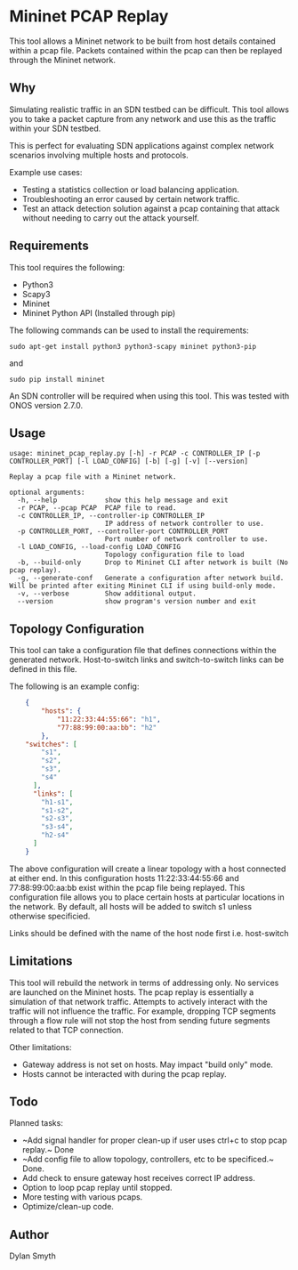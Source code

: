 # Mininet PCAP Replay

This tool allows a Mininet network to be built from host details contained within a pcap file. Packets contained within the pcap can then be replayed through the Mininet network.

## Why

Simulating realistic traffic in an SDN testbed can be difficult. This tool allows you to take a packet capture from any network and use this as the traffic within your SDN testbed. 

This is perfect for evaluating SDN applications against complex network scenarios involving multiple hosts and protocols.

Example use cases:
- Testing a statistics collection or load balancing application.
- Troubleshooting an error caused by certain network traffic.
- Test an attack detection solution against a pcap containing that attack without needing to carry out the attack yourself.


## Requirements
This tool requires the following:

- Python3
- Scapy3
- Mininet
- Mininet Python API (Installed through pip)

The following commands can be used to install the requirements:

	sudo apt-get install python3 python3-scapy mininet python3-pip
and

	sudo pip install mininet

An SDN controller will be required when using this tool. This was tested with ONOS version 2.7.0.

## Usage

	usage: mininet_pcap_replay.py [-h] -r PCAP -c CONTROLLER_IP [-p CONTROLLER_PORT] [-l LOAD_CONFIG] [-b] [-g] [-v] [--version]

	Replay a pcap file with a Mininet network.

	optional arguments:
	  -h, --help            show this help message and exit
	  -r PCAP, --pcap PCAP  PCAP file to read.
	  -c CONTROLLER_IP, --controller-ip CONTROLLER_IP
	                        IP address of network controller to use.
	  -p CONTROLLER_PORT, --controller-port CONTROLLER_PORT
	                        Port number of network controller to use.
	  -l LOAD_CONFIG, --load-config LOAD_CONFIG
	                        Topology configuration file to load
	  -b, --build-only      Drop to Mininet CLI after network is built (No pcap replay).
	  -g, --generate-conf   Generate a configuration after network build. Will be printed after exiting Mininet CLI if using build-only mode.
	  -v, --verbose         Show additional output.
	  --version             show program's version number and exit

## Topology Configuration
This tool can take a configuration file that defines connections within the generated network. Host-to-switch links and switch-to-switch links can be defined in this file.

The following is an example config:
```json
	{
  		"hosts": {
			"11:22:33:44:55:66": "h1",
			"77:88:99:00:aa:bb": "h2"
	  	},
  	"switches": [
		"s1",
		"s2",
		"s3",
		"s4"
	  ],
	  "links": [
		"h1-s1",
		"s1-s2",
		"s2-s3",
		"s3-s4",
		"h2-s4"
	  ]
	}
```

The above configuration will create a linear topology with a host connected at either end. In this configuration hosts 11:22:33:44:55:66 and 77:88:99:00:aa:bb exist within the pcap file being replayed. This configuration file allows you to place certain hosts at particular locations in the network. By default, all hosts will be added to switch s1 unless otherwise specificied.

Links should be defined with the name of the host node first i.e. host-switch 

## Limitations
This tool will rebuild the network in terms of addressing only. No services are launched on the Mininet hosts. The pcap replay is essentially a simulation of that network traffic. Attempts to actively interact with the traffic will not influence the traffic. For example, dropping TCP segments through a flow rule will not stop the host from sending future segments related to that TCP connection. 

Other limitations:
- Gateway address is not set on hosts. May impact "build only" mode.
- Hosts cannot be interacted with during the pcap replay.

## Todo

Planned tasks:
- ~Add signal handler for proper clean-up if user uses ctrl+c to stop pcap replay.~ Done
- ~Add config file to allow topology, controllers, etc to be specificed.~ Done.
- Add check to ensure gateway host receives correct IP address.
- Option to loop pcap replay until stopped.
- More testing with various pcaps.
- Optimize/clean-up code.

## Author
Dylan Smyth 
